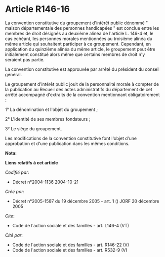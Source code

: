 # Article R146-16

La convention constitutive du groupement d'intérêt public dénommé " maison départementale des personnes handicapées " est
conclue entre les membres de droit désignés au deuxième alinéa de l'article L. 146-4 et, le cas échéant, les personnes
morales mentionnées au troisième alinéa du même article qui souhaitent participer à ce groupement. Cependant, en application
du quinzième alinéa du même article, le groupement peut être initialement constitué alors même que certains membres de droit
n'y seraient pas partie. 

La convention constitutive est approuvée par arrêté du président du conseil général. 

Le groupement d'intérêt public jouit de la personnalité morale à compter de la publication au Recueil des actes
administratifs du département de cet arrêté accompagné d'extraits de la convention mentionnant obligatoirement : 

1° La dénomination et l'objet du groupement ; 

2° L'identité de ses membres fondateurs ; 

3° Le siège du groupement. 

Les modifications de la convention constitutive font l'objet d'une approbation et d'une publication dans les mêmes
conditions.

**Nota:**



**Liens relatifs à cet article**

_Codifié par_:

  - Décret n°2004-1136 2004-10-21

_Créé par_:

  - Décret n°2005-1587 du 19 décembre 2005 - art. 1 () JORF 20 décembre 2005

_Cite_:

  - Code de l'action sociale et des familles - art. L146-4 (VT)

_Cité par_:

  - Code de l'action sociale et des familles - art. R146-22 (V)
  - Code de l'action sociale et des familles - art. R532-9 (V)
